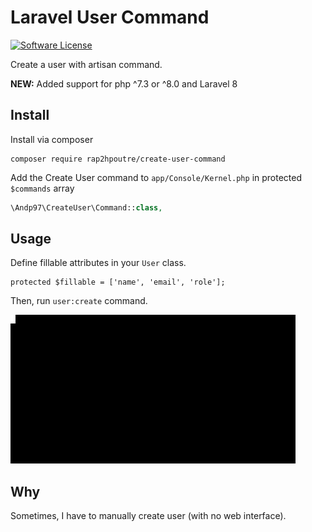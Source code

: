 # Laravel User Command

[![Software License](https://img.shields.io/badge/license-MIT-brightgreen.svg?style=flat-square)](LICENSE)

Create a user with artisan command. 

**NEW:** Added support for php ^7.3 or ^8.0 and Laravel 8

## Install
Install via composer
```
composer require rap2hpoutre/create-user-command
```
Add the Create User command to `app/Console/Kernel.php` in protected `$commands` array
```php
\Andp97\CreateUser\Command::class,
```

## Usage

Define fillable attributes in your `User` class.

```
protected $fillable = ['name', 'email', 'role'];
```

Then, run `user:create` command.

![demo](demo.gif)

## Why

Sometimes, I have to manually create user (with no web interface).
